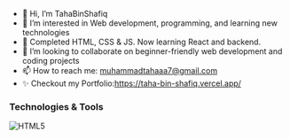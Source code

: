 - 👋 Hi, I’m TahaBinShafiq
- 👀 I’m interested in Web development, programming, and learning new technologies
- 🌱 Completed HTML, CSS & JS. Now learning React and backend.
- 💞️ I’m looking to collaborate on beginner-friendly web development and coding projects
- 📫 How to reach me: muhammadtahaaa7@gmail.com
- ✨ Checkout my Portfolio:https://taha-bin-shafiq.vercel.app/


### Technologies & Tools
![HTML5](https://img.shields.io/badge/-HTML5-E34F26?style=flat-square&logo=html5&logoColor=white)
 

